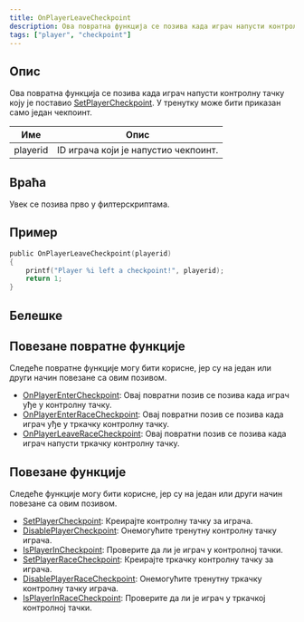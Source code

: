 ```yaml
---
title: OnPlayerLeaveCheckpoint
description: Ова повратна функција се позива када играч напусти контролну тачку коју је поставио SetPlayerCheckpoint.
tags: ["player", "checkpoint"]
---
```


## Опис

Ова повратна функција се позива када играч напусти контролну тачку коју је поставио [SetPlayerCheckpoint](../functions/SetPlayerCheckpoint). У тренутку може бити приказан само један чекпоинт.

| Име      | Опис                                             |
| -------- | ------------------------------------------------ |
| playerid | ID играча који је напустио чекпоинт.             |

## Враћа

Увек се позива прво у филтерскриптама.

## Пример

```c
public OnPlayerLeaveCheckpoint(playerid)
{
    printf("Player %i left a checkpoint!", playerid);
    return 1;
}
```

## Белешке

<TipNPCCallbacksSR />

## Повезане повратне функције

Следеће повратне функције могу бити корисне, јер су на један или други начин повезане са овим позивом.

- [OnPlayerEnterCheckpoint](OnPlayerEnterCheckpoint): Овај повратни позив се позива када играч уђе у контролну тачку.
- [OnPlayerEnterRaceCheckpoint](OnPlayerEnterRaceCheckpoint): Овај повратни позив се позива када играч уђе у тркачку контролну тачку.
- [OnPlayerLeaveRaceCheckpoint](OnPlayerLeaveRaceCheckpoint): Овај повратни позив се позива када играч напусти тркачку контролну тачку.

## Повезане функције

Следеће функције могу бити корисне, јер су на један или други начин повезане са овим позивом.

- [SetPlayerCheckpoint](../functions/SetPlayerCheckpoint): Креирајте контролну тачку за играча.
- [DisablePlayerCheckpoint](../functions/DisablePlayerCheckpoint): Онемогућите тренутну контролну тачку играча.
- [IsPlayerInCheckpoint](../functions/IsPlayerInCheckpoint): Проверите да ли је играч у контролној тачки.
- [SetPlayerRaceCheckpoint](../functions/SetPlayerRaceCheckpoint): Креирајте тркачку контролну тачку за играча.
- [DisablePlayerRaceCheckpoint](../functions/DisablePlayerRaceCheckpoint): Онемогућите тренутну тркачку контролну тачку играча.
- [IsPlayerInRaceCheckpoint](../functions/IsPlayerInRaceCheckpoint): Проверите да ли је играч у тркачкој контролној тачки.
